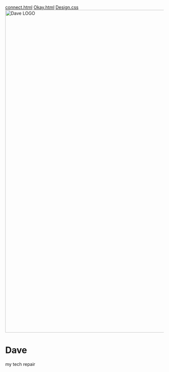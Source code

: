 [connect.html](https://github.com/user-attachments/files/21796173/connect.html)
[Okay.html](https://github.com/user-attachments/files/21796171/Okay.html)
[Design.css](https://github.com/user-attachments/files/21796168/Design.css)
<img width="1024" height="1024" alt="Dave LOGO" src="https://github.com/user-attachments/assets/db7acce1-2d06-4ac4-897a-ff9179ba0c21" />
# Dave
my tech repair
